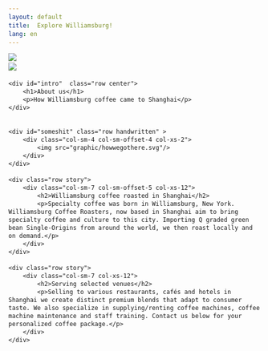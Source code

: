 ```yaml
---
layout: default
title:  Explore Williamsburg!
lang: en
---
```



<div class="container">
	<div  class="cup parallax first-scroll" data-stellar-ratio="0.6" >
		<img class="desktop-only" src="//:0" data-desktop-src="images/polaroid1.png"/>
	</div>
	<div class="cup parallax second-scroll" data-stellar-ratio="0.6" >
		<img class="desktop-only" src="//:0" data-desktop-src="images/polaroid2.png"/>
	</div>

	<div id="intro"  class="row center">
		<h1>About us</h1>
		<p>How Williamsburg coffee came to Shanghai</p>
	</div> 


	<div id="someshit" class="row handwritten" >
		<div class="col-sm-4 col-sm-offset-4 col-xs-2">
			<img src="graphic/howwegothere.svg"/>
		</div>
	</div>

	<div class="row story">
		<div class="col-sm-7 col-sm-offset-5 col-xs-12">
			<h2>Williamsburg coffee roasted in Shanghai</h2>
			<p>Specialty coffee was born in Williamsburg, New York. Williamsburg Coffee Roasters, now based in Shanghai aim to bring specialty coffee and culture to this city. Importing Q graded green bean Single-Origins from around the world, we then roast locally and on demand.</p>
		</div>
	</div>

	<div class="row story">
		<div class="col-sm-7 col-xs-12">
			<h2>Serving selected venues</h2>
			<p>Selling to various restaurants, cafés and hotels in Shanghai we create distinct premium blends that adapt to consumer taste. We also specialize in supplying/renting coffee machines, coffee machine maintenance and staff training. Contact us below for your personalized coffee package.</p>
		</div>
	</div>

</div>